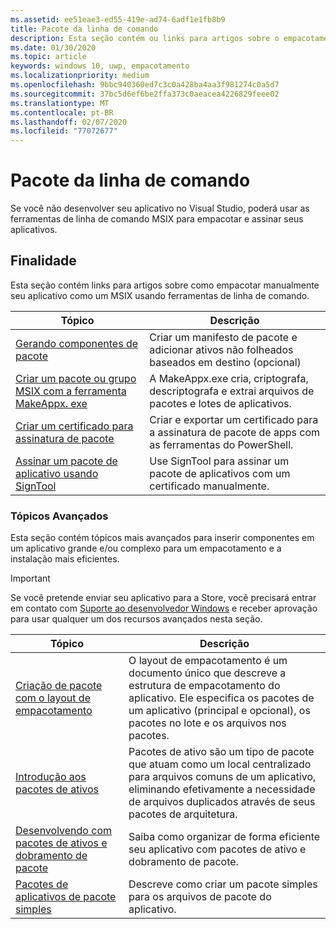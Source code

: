 ```yaml
---
ms.assetid: ee51eae3-ed55-419e-ad74-6adf1e1fb8b9
title: Pacote da linha de comando
description: Esta seção contém ou links para artigos sobre o empacotamento manual de aplicativos do Windows.
ms.date: 01/30/2020
ms.topic: article
keywords: windows 10, uwp, empacotamento
ms.localizationpriority: medium
ms.openlocfilehash: 9bbc940360ed7c3c0a428ba4aa3f981274c0a5d7
ms.sourcegitcommit: 37bc5d6ef6be2ffa373c0aeacea4226829feee02
ms.translationtype: MT
ms.contentlocale: pt-BR
ms.lasthandoff: 02/07/2020
ms.locfileid: "77072677"
---
```

# <a name="package-from-the-command-line"></a>Pacote da linha de comando

Se você não desenvolver seu aplicativo no Visual Studio, poderá usar as ferramentas de linha de comando MSIX para empacotar e assinar seus aplicativos.


## <a name="purpose"></a>Finalidade

Esta seção contém links para artigos sobre como empacotar manualmente seu aplicativo como um MSIX usando ferramentas de linha de comando.

| Tópico | Descrição |
|-------|-------------|
| [Gerando componentes de pacote](../desktop/desktop-to-uwp-manual-conversion.md) | Criar um manifesto de pacote e adicionar ativos não folheados baseados em destino (opcional) |
| [Criar um pacote ou grupo MSIX com a ferramenta MakeAppx. exe](create-app-package-with-makeappx-tool.md) | A MakeAppx.exe cria, criptografa, descriptografa e extrai arquivos de pacotes e lotes de aplicativos. |
| [Criar um certificado para assinatura de pacote](create-certificate-package-signing.md) | Criar e exportar um certificado para a assinatura de pacote de apps com as ferramentas do PowerShell. |
| [Assinar um pacote de aplicativo usando SignTool](sign-app-package-using-signtool.md) | Use SignTool para assinar um pacote de aplicativos com um certificado manualmente. |

### <a name="advanced-topics"></a>Tópicos Avançados

Esta seção contém tópicos mais avançados para inserir componentes em um aplicativo grande e/ou complexo para um empacotamento e a instalação mais eficientes. 

> [!IMPORTANT]
> Se você pretende enviar seu aplicativo para a Store, você precisará entrar em contato com [Suporte ao desenvolvedor Windows](https://developer.microsoft.com/windows/support) e receber aprovação para usar qualquer um dos recursos avançados nesta seção.


| Tópico | Descrição |
|-------|-------------|
| [Criação de pacote com o layout de empacotamento](packaging-layout.md) | O layout de empacotamento é um documento único que descreve a estrutura de empacotamento do aplicativo. Ele especifica os pacotes de um aplicativo (principal e opcional), os pacotes no lote e os arquivos nos pacotes. |
| [Introdução aos pacotes de ativos](asset-packages.md) | Pacotes de ativo são um tipo de pacote que atuam como um local centralizado para arquivos comuns de um aplicativo, eliminando efetivamente a necessidade de arquivos duplicados através de seus pacotes de arquitetura. |
| [Desenvolvendo com pacotes de ativos e dobramento de pacote](package-folding.md) | Saiba como organizar de forma eficiente seu aplicativo com pacotes de ativo e dobramento de pacote. |
| [Pacotes de aplicativos de pacote simples](flat-bundles.md) | Descreve como criar um pacote simples para os arquivos de pacote do aplicativo. |

